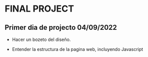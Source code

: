 # FINAL PROJECT

## Primer dia de projecto 04/09/2022

- Hacer un bozeto del diseño.

- Entender la estructura de la pagina web, incluyendo Javascript

